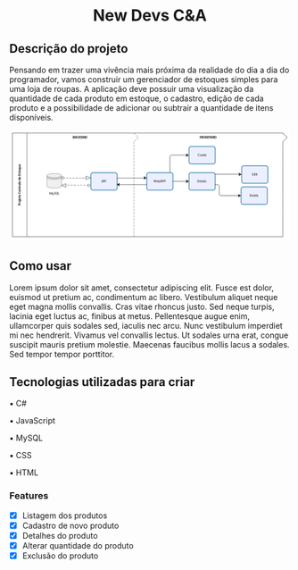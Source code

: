 <h1 align="center"> New Devs C&A </h1>

<h2> Descrição do projeto </h2>

<p>Pensando em trazer uma vivência mais próxima da realidade do dia a dia do programador, vamos construir um gerenciador de estoques simples para uma loja de roupas. A aplicação deve possuir uma visualização da quantidade de cada produto em estoque, o cadastro, edição de cada produto e a possibilidade de adicionar ou subtrair a quantidade de itens disponíveis.</p>
<img src="./images/Projeto C&A.png" alt="Diagrama de descrição do projeto">

<h2> Como usar </h2>

<p>Lorem ipsum dolor sit amet, consectetur adipiscing elit. Fusce est dolor, euismod ut pretium ac, condimentum ac libero. Vestibulum aliquet neque eget magna mollis convallis. Cras vitae rhoncus justo. Sed neque turpis, lacinia eget luctus ac, finibus at metus. Pellentesque augue enim, ullamcorper quis sodales sed, iaculis nec arcu. Nunc vestibulum imperdiet mi nec hendrerit. Vivamus vel convallis lectus. Ut sodales urna erat, congue suscipit mauris pretium molestie. Maecenas faucibus mollis lacus a sodales. Sed tempor tempor porttitor.</p>

<h2> Tecnologias utilizadas para criar </h2>
<div align="start">
  <p> ▪️ C# </p>
  <p> ▪️ JavaScript </p>
  <p> ▪️ MySQL </p>
  <p> ▪️ CSS </p>
  <p> ▪️ HTML </p>
</div>

 ### Features
- [x] Listagem dos produtos
- [x] Cadastro de novo produto
- [x] Detalhes do produto
- [x] Alterar quantidade do produto
- [x] Exclusão do produto
